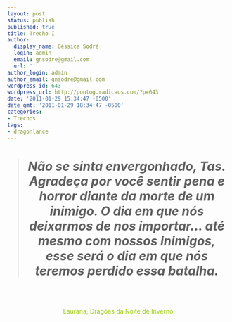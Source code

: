 ```yaml
---
layout: post
status: publish
published: true
title: Trecho I
author:
  display_name: Géssica Sodré
  login: admin
  email: gnsodre@gmail.com
  url: ''
author_login: admin
author_email: gnsodre@gmail.com
wordpress_id: 643
wordpress_url: http://pontog.radicaos.com/?p=643
date: '2011-01-29 15:34:47 -0500'
date_gmt: '2011-01-29 18:34:47 -0500'
categories:
- Trechos
tags:
- dragonlance
---
```

<blockquote>
<h1 style="text-align: center;"><em>Não se sinta envergonhado, Tas. Agradeça por você sentir pena e horror diante da morte de um inimigo. O dia em que nós deixarmos de nos importar... até mesmo com nossos inimigos, esse será o dia em que nós teremos perdido essa batalha.</em></h1>
</blockquote>
<p><br/><br/></p>
<p style="text-align: center;"><span style="color: #99cc00;">Laurana, Dragões da Noite de Inverno</span></p>
